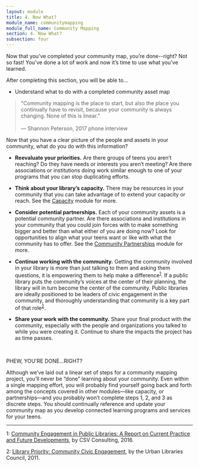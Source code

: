 ```yaml
---
layout: module
title: 4. Now What?
module_name: communitymapping
module_full_name: Community Mapping
section: 4. Now What? 
subsection: four
---
```



Now that you’ve completed your community map, you’re done--right? Not so fast! You’ve done a lot of work and now it’s time to use what you’ve learned.

<div class="objectives">
	<p>After completing this section, you will be able to...</p>
<ul>
<li>Understand what to do with a completed community asset map</li>
</ul>
</div>

>"Community mapping is the place to start, but also the place you continually have to revisit, because your community is always changing. None of this is linear."<br/><br/>— Shannon Peterson, 2017 phone interview 

Now that you have a clear picture of the people and assets in your community, what do you do with this information?  

- **Reevaluate your priorities.** Are there groups of teens you aren’t reaching? Do they have needs or interests you aren’t meeting? Are there associations or institutions doing work similar enough to one of your programs that you can stop duplicating efforts.  

- **Think about your library’s capacity.** There may be resources in your community that you can take advantage of to extend your capacity or reach. See the <a href="../capacity/">Capacity</a> module for more.  

- **Consider potential partnerships.** Each of your community assets is a potential community partner. Are there associations and institutions in your community that you could join forces with to make something bigger and better than what either of you are doing now? Look for opportunities to align what your teens want or like with what the community has to offer. See the <a href="../partnerships/">Community Partnerships</a> module for more.  

- **Continue working with the community.** Getting the community involved in your library is more than just talking to them and asking them questions, it is empowering them to help make a difference<sup>[1](#fn1)</sup>. If a public library puts the community’s voices at the center of their planning, the library will in turn become the center of the community. Public libraries are ideally positioned to be leaders of civic engagement in the community, and thoroughly understanding that community is a key part of that role<sup>[2](#fn2)</sup>. 

- **Share your work with the community.** Share your final product with the community, especially with the people and organizations you talked to while you were creating it. Continue to share the impacts the project has as time passes.
<br>
<div class="tips">  
  <p><span class="box-title">PHEW, YOU'RE DONE...RIGHT?</span></p>
<p>Although we’ve laid out a linear set of steps for a community mapping project, you’ll never be “done” learning about your community. Even within a single mapping effort, you will probably find yourself going back and forth among the concepts covered in other modules—like capacity, or partnerships—and you probably won’t complete steps 1, 2, and 3 as discrete steps. You should continually reference and update your community map as you develop connected learning programs and services for your teens. 
</p>
  </div>

<hr/>

<a name="fn1">1</a>: [Community Engagement in Public Libraries: A Report on Current Practice and Future Developments](http://webarchive.nationalarchives.gov.uk/20080727054209/http://www.mla.gov.uk/resources/assets//C/community_engagement_report_9654.pdf), by CSV Consulting, 2016.

<a name="fn2">2</a>: [Library Priority: Community Civic Engagement](https://www.urbanlibraries.org/filebin/pdfs/ULC_Leadership_Brief_II_Full_4Pages.pdf), by the Urban Libraries Council, 2011.